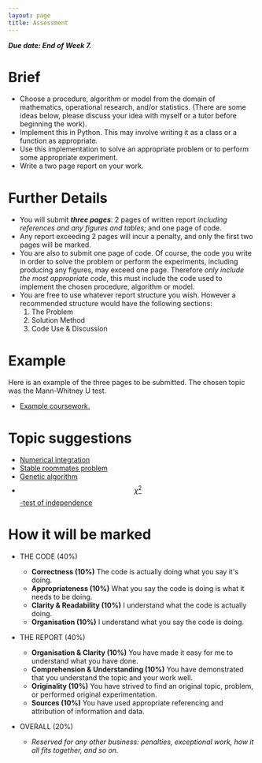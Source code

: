 ```yaml
---
layout: page
title: Assessment
---
```



***Due date: End of Week 7.***

# Brief

+ Choose a procedure, algorithm or model from the domain of mathematics, operational research, and/or statistics. (There are some ideas below, please discuss your idea with myself or a tutor before beginning the work).
+ Implement this in Python. This may involve writing it as a class or a function as appropriate.
+ Use this implementation to solve an appropriate problem or to perform some appropriate experiment.
+ Write a two page report on your work.

# Further Details

+ You will submit ***three pages***: 2 pages of written report *including references and any figures and tables;* and one page of code.
+ Any report exceeding 2 pages will incur a penalty, and only the first two pages will be marked.
+ You are also to submit one page of code. Of course, the code you write in order to solve the problem or perform the experiments, including producing any figures, may exceed one page. Therefore *only include the most appropriate code*, this must include the code used to implement the chosen procedure, algorithm or model.
+ You are free to use whatever report structure you wish. However a recommended structure would have the following sections:
  1. The Problem
  2. Solution Method
  3. Code Use & Discussion

# Example

Here is an example of the three pages to be submitted.
The chosen topic was the Mann-Whitney U test.

+ [Example coursework.](/cm/assessment/exmpl/example-coursework.pdf)

# Topic suggestions

+ [Numerical integration](https://en.wikipedia.org/wiki/Numerical_integration)
+ [Stable roommates problem](https://en.wikipedia.org/wiki/Stable_roommates_problem)
+ [Genetic algorithm](https://en.wikipedia.org/wiki/Genetic_algorithm)
+ [$$\chi^2$$-test of independence](https://en.wikipedia.org/wiki/Pearson%27s_chi-squared_test)

# How it will be marked

+ THE CODE (40%)
  + **Correctness (10%)** The code is actually doing what you say it's doing.
  + **Appropriateness (10%)** What you say the code is doing is what it needs to be doing.
  + **Clarity & Readability (10%)** I understand what the code is actually doing.
  + **Organisation (10%)** I understand what you say the code is doing.

+ THE REPORT (40%)
  + **Organisation & Clarity (10%)** You have made it easy for me to understand what you have done.
  + **Comprehension & Understanding (10%)** You have demonstrated that you understand the topic and your work well.
  + **Originality (10%)** You have strived to find an original topic, problem, or performed original experimentation.
  + **Sources (10%)** You have used appropriate referencing and attribution of information and data.

+ OVERALL (20%)
  + *Reserved for any other business: penalties, exceptional work, how it all fits together, and so on.*
